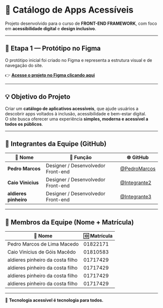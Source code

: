 # 🧠 Catálogo de Apps Acessíveis

Projeto desenvolvido para o curso de **FRONT-END FRAMEWORK**, com foco em **acessibilidade digital** e **design inclusivo**.

---

## 🎨 Etapa 1 — Protótipo no Figma

O protótipo inicial foi criado no Figma e representa a estrutura visual e de navegação do site.

👉 **[Acesse o projeto no Figma clicando aqui](https://www.figma.com/proto/KPk2DX5OW9qQp6sdJM7sxG/AcessiAp?node-id=0-1&t=MkFjGlS4EytmeM1Q-1)**

---

## 💡 Objetivo do Projeto

Criar um **catálogo de aplicativos acessíveis**, que ajude usuários a descobrir apps voltados à inclusão, acessibilidade e bem-estar digital.  
O site busca oferecer uma experiência **simples, moderna e acessível a todos os públicos**.

---

## 👥 Integrantes da Equipe (GitHub)

| 🧑 Nome | 💼 Função | 🌐 GitHub |
|----------|------------|-----------|
| **Pedro Marcos** | Designer / Desenvolvedor Front-end | [@PedroMarcos](https://github.com/SEU-USUARIO) |
| **Caio Vinicius** | Designer / Desenvolvedor Front-end | [@Integrante2](https://github.com/SEU-USUARIO2) |
| **aldieres pinheiro** | Designer / Desenvolvedor Front-end | [@Integrante3](https://github.com/SEU-USUARIO3) |

---

## 📝 Membros da Equipe (Nome + Matrícula)

| 🧑 Nome | 🆔 Matrícula |
|----------|------------|
| Pedro Marcos de Lima Macedo | 01822171  |
| Caio Vinícius de Góis Macêdo | 01810583 |
| aldieres pinheiro da costa filho | 01717429 |
| aldieres pinheiro da costa filho | 01717429 |
| aldieres pinheiro da costa filho | 01717429 |
| aldieres pinheiro da costa filho | 01717429 |

---

🖤 **Tecnologia acessível é tecnologia para todos.**
